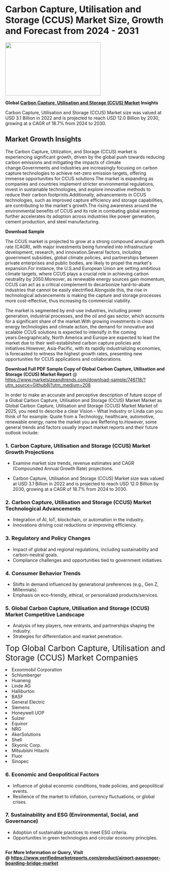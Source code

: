 <H1>Carbon Capture, Utilisation and Storage (CCUS) Market Size, Growth and Forecast from 2024 - 2031</H1><img class="aligncenter size-medium wp-image-584254" src="https://thirdeyenews.in/wp-content/uploads/2024/09/Global-Market-Research-300x168.jpeg" alt="" width="300" height="168" /><p><strong>Global&nbsp;<a href="https://www.marketsizeandtrends.com/download-sample/746118/?utm_source=Github8j?utm_medium=208">Carbon Capture, Utilisation and Storage (CCUS) Market</a> Insights</strong></p><p>Carbon Capture, Utilisation and Storage (CCUS) Market size was valued at USD 3.1 Billion in 2022 and is projected to reach USD 12.0 Billion by 2030, growing at a CAGR of 18.7% from 2024 to 2030.</p><p><h2>Market Growth Insights</h2> <p>The Carbon Capture, Utilization, and Storage (CCUS) market is experiencing significant growth, driven by the global push towards reducing carbon emissions and mitigating the impacts of climate change.Governments and industries are increasingly focusing on carbon capture technologies to achieve net-zero emission targets, offering immense opportunities for CCUS solutions.The market is expanding as companies and countries implement stricter environmental regulations, invest in sustainable technologies, and explore innovative methods to reduce their carbon footprints.Additionally, advancements in CCUS technologies, such as improved capture efficiency and storage capabilities, are contributing to the market's growth.The rising awareness around the environmental benefits of CCUS and its role in combating global warming further accelerates its adoption across industries like power generation, cement production, and steel manufacturing.</p> <p><strong>Download Sample</strong></p> <p>The CCUS market is projected to grow at a strong compound annual growth rate (CAGR), with major investments being funneled into infrastructure development, research, and innovation.Several factors, including government subsidies, global climate policies, and partnerships between private enterprises and public bodies, are likely to propel the market's expansion.For instance, the U.S.and European Union are setting ambitious climate targets, where CCUS plays a crucial role in achieving carbon neutrality by 2050.Moreover, as renewable energy sources gain momentum, CCUS can act as a critical complement to decarbonize hard-to-abate industries that cannot be easily electrified.Alongside this, the rise in technological advancements is making the capture and storage processes more cost-effective, thus increasing its commercial viability.</p> <p>The market is segmented by end-use industries, including power generation, industrial processes, and the oil and gas sector, which accounts for a significant share of the market.With growing investments in clean energy technologies and climate action, the demand for innovative and scalable CCUS solutions is expected to intensify in the coming years.Geographically, North America and Europe are expected to lead the market due to their well-established carbon capture policies and initiatives.However, Asia-Pacific, with its rapidly industrializing economies, is forecasted to witness the highest growth rates, presenting new opportunities for CCUS applications and collaborations.</p> <p><span class=""><strong>Download Full PDF Sample Copy of Global Carbon Capture, Utilisation and Storage (CCUS) Market Report</strong> @ <a href="https://www.marketsizeandtrends.com/download-sample/746118/?utm_source=Github8j?utm_medium=208" target="_blank">https://www.marketsizeandtrends.com/download-sample/746118/?utm_source=Github8j?utm_medium=208</a></span></p><p>In order to make an accurate and perceptive description of future scope of a Global&nbsp;Carbon Capture, Utilisation and Storage (CCUS) Market Market as Global&nbsp;Carbon Capture, Utilisation and Storage (CCUS) Market Market of 2025, you need to describe a clear Vision &ndash; What Industry or Linda can you think of for example: Quote from a Technology, healthcare, automotive, renewable energy, name the market you are Reffering to.However, some general trends and factors usually impact market reports and their future outlook include:</p><h3>1.&nbsp;<strong>Carbon Capture, Utilisation and Storage (CCUS) Market Growth Projections</strong></h3><ul><li>Examine market size trends, revenue estimates and CAGR (Compounded Annual Growth Rate) projections.</li><li><p>Carbon Capture, Utilisation and Storage (CCUS) Market size was valued at USD 3.1 Billion in 2022 and is projected to reach USD 12.0 Billion by 2030, growing at a CAGR of 18.7% from 2024 to 2030.</p></li></ul><h3>2.&nbsp;<strong>Carbon Capture, Utilisation and Storage (CCUS) Market Technological Advancements</strong></h3><ul><li>Integration of AI, IoT, blockchain, or automation in the industry.</li><li>Innovations driving cost reductions or improving efficiency.</li></ul><h3>3.&nbsp;<strong>Regulatory and Policy Changes</strong></h3><ul><li>Impact of global and regional regulations, including sustainability and carbon-neutral goals.</li><li>Compliance challenges and opportunities tied to government initiatives.</li></ul><h3>4.&nbsp;<strong>Consumer Behavior Trends</strong></h3><ul><li>Shifts in demand influenced by generational preferences (e.g., Gen Z, Millennials).</li><li>Emphasis on eco-friendly, ethical, or personalized products/services.</li></ul><h3>5.&nbsp;<strong>Global Carbon Capture, Utilisation and Storage (CCUS) Market Competitive Landscape</strong></h3><ul><li>Analysis of key players, new entrants, and partnerships shaping the industry.</li><li>Strategies for differentiation and market penetration.</li></ul><p data-pm-slice="1 1 []"><span style="color: inherit; font-family: inherit; font-size: 25px;">Top Global Carbon Capture, Utilisation and Storage (CCUS) Market Companies</span></p><div class="" data-test-id=""><p><li>Exxonmobil Corporation</li><li> Schlumberger</li><li> Huaneng</li><li> Linde AG</li><li> Halliburton</li><li> BASF</li><li> General Electric</li><li> Siemens</li><li> Honeywell UOP</li><li> Sulzer</li><li> Equinor</li><li> NRG</li><li> AkerSolutions</li><li> Shell</li><li> Skyonic Corp.</li><li> Mitsubishi Hitachi</li><li> Fluor</li><li> Sinopec</li></p></div><h3>6.&nbsp;<strong>Economic and Geopolitical Factors</strong></h3><ul><li>Influence of global economic conditions, trade policies, and geopolitical events.</li><li>Resilience of the market to inflation, currency fluctuations, or global crises.</li></ul><h3>7.&nbsp;<strong>Sustainability and ESG (Environmental, Social, and Governance)</strong></h3><ul><li>Adoption of sustainable practices to meet ESG criteria.</li><li>Opportunities in green technologies and circular economy principles.</li></ul><h2><strong style="font-size: 14px;">For More Information or Query, Visit @&nbsp;</strong><a style="background-color: #ffffff; font-size: 14px;" href="https://www.marketsizeandtrends.com/report/carbon-capture-utilisation-and-storage-ccus-market/" target="_blank">https://www.verifiedmarketreports.com/product/airport-passenger-boarding-bridge-market</a></h2>